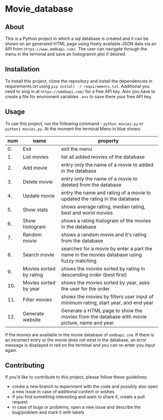 # Movie_database
## About 

This is a Python project in which a sql database is created and it can be shown on an generated HTML page using freely available JSON data via an API from `https://www.omdbapi.com/`. The user can navigate through the menu in the terminal and save an histogramm plot if desired. 

## Installation

To install this project, clone the repository and install the dependencies in requirements.txt using `pip install -r requirements.txt`.
Additional you need to sing in at `https://omdbapi.com/` for a free API key.
Also you have to create a file for enviroment variables `.env` to save there your free API key.

## Usage

To use this project, run the following command - `python movies.py` or `python3 movies.py`. 
At the moment the terminal Menu in blue shows: 

| num | name | property |
| --- | --- | --- |
| 0. |    Exit                    | exit the menu |
| 1. |    List movies             | list all added movies of the database |
| 2. |    Add movie               | entry only the name of a movie to added in the database |
| 3. |    Delete movie            | entry only the name of a movie to deleted from the database |
| 4. |    Update movie            | entry the name and rating of a movie to updated the rating in the database |
| 5. |    Show stats              | shows average rating, median rating, best and worst movies  |
| 6. |    Show histogram          | shows a rating histogram of the movies in the database |
| 7. |    Random movie            | shows a random movie and it's rating from the database |
| 8. |    Search movie            | searches for a movie by enter a part the name in the movies database using fuzzy matching |
| 9. |    Movies sorted by rating | shows the movies sorted by rating in descending order (best first)   |      
| 10. |   Movies sorted by year   | shows the movies sorted by year, asks the user for the order  |      
| 11. |   Filter movies           | shows the movies by filters user input of minimum rating, start year, and end year|
| 12. |   Generate website        | Generate a HTML page to show the movies from the database with movie picture, name and year.    |

If the movies are available in the movie database of `omdbapi.com`. 
If there is an incorrect entry or the movie does not exist in the database, an error message is displayed in red on the terminal and you can re-enter you input again.

## Contributing

If you'd like to contribute to this project, please follow these guidelines:
-   create a new branch to experiment with the code and possibly also open a new issue in case of additional content or wishes
-   if you find something interesting and want to share it, create a pull request
-   in case of bugs or problems, open a new issue and describe the bug/problem and mark it with labels
